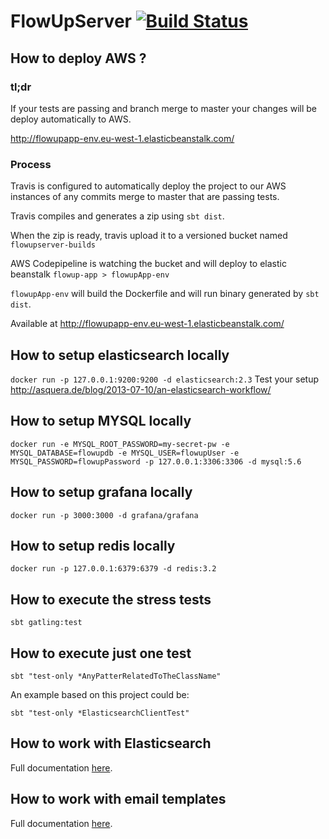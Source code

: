 # FlowUpServer [![Build Status](https://travis-ci.com/Karumi/FlowUpServer.svg?token=Kb2RqPaWxFZ8XPxpqvqz&branch=master)](https://travis-ci.com/Karumi/FlowUpServer)

## How to deploy AWS ?

### tl;dr
If your tests are passing and branch merge to master your changes will be deploy automatically to AWS.

http://flowupapp-env.eu-west-1.elasticbeanstalk.com/

### Process

Travis is configured to automatically deploy the project to our AWS instances of any commits merge to master that are passing tests. 

Travis compiles and generates a zip using `sbt dist`.

When the zip is ready, travis upload it to a versioned bucket named `flowupserver-builds`

AWS Codepipeline is watching the bucket and will deploy to elastic beanstalk `flowup-app > flowupApp-env`

`flowupApp-env` will build the Dockerfile and will run binary generated by `sbt dist`.

Available at http://flowupapp-env.eu-west-1.elasticbeanstalk.com/

## How to setup elasticsearch locally

`docker run -p 127.0.0.1:9200:9200 -d elasticsearch:2.3`
Test your setup http://asquera.de/blog/2013-07-10/an-elasticsearch-workflow/

## How to setup MYSQL locally

`docker run -e MYSQL_ROOT_PASSWORD=my-secret-pw -e MYSQL_DATABASE=flowupdb -e MYSQL_USER=flowupUser -e MYSQL_PASSWORD=flowupPassword -p 127.0.0.1:3306:3306 -d mysql:5.6`

## How to setup grafana locally

`docker run -p 3000:3000 -d grafana/grafana`

##  How to setup redis locally
`docker run -p 127.0.0.1:6379:6379 -d redis:3.2`

## How to execute the stress tests

`sbt gatling:test`

## How to execute just one test

`sbt "test-only *AnyPatterRelatedToTheClassName"`

An example based on this project could be:

`sbt "test-only *ElasticsearchClientTest"`

## How to work with Elasticsearch

Full documentation [here](./ELASTICSEARCH_TIPS.md).


## How to work with email templates

Full documentation [here](./MANDRILL_TIPS.md).
